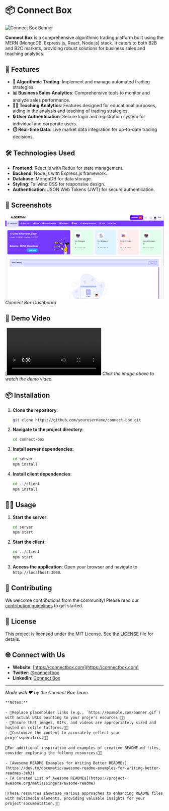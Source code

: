 
# 📦 Connect Box

![Connect Box Banner](/Banner1.jpg)


**Connect Box** is a comprehensive algorithmic trading platform built using the MERN (MongoDB, Express.js, React, Node.js) stack. It caters to both B2B and B2C markets, providing robust solutions for business sales and teaching analytics.

## 🚀 Features

- **🤖 Algorithmic Trading**: Implement and manage automated trading strategies.
- **📊 Business Sales Analytics**: Comprehensive tools to monitor and analyze sales performance.
- **🧑‍🏫 Teaching Analytics**: Features designed for educational purposes, aiding in the analysis and teaching of trading strategies.
- **🔒 User Authentication**: Secure login and registration system for individual and corporate users.
- **⏱️ Real-time Data**: Live market data integration for up-to-date trading decisions.

## 🛠️ Technologies Used

- **Frontend**: React.js with Redux for state management.
- **Backend**: Node.js with Express.js framework.
- **Database**: MongoDB for data storage.
- **Styling**: Tailwind CSS for responsive design.
- **Authentication**: JSON Web Tokens (JWT) for secure authentication.

## 📸 Screenshots

![Dashboard Screenshot](/dashboard.png)
*Connect Box Dashboard*

## 🎥 Demo Video

[![Connect Box Demo](/demo.mp4)
*Click the image above to watch the demo video.*

## 📦 Installation

1. **Clone the repository**:
   ```bash
   git clone https://github.com/yourusername/connect-box.git
   ```
2. **Navigate to the project directory**:
   ```bash
   cd connect-box
   ```
3. **Install server dependencies**:
   ```bash
   cd server
   npm install
   ```
4. **Install client dependencies**:
   ```bash
   cd ../client
   npm install
   ```

## 🏃‍♂️ Usage

1. **Start the server**:
   ```bash
   cd server
   npm start
   ```
2. **Start the client**:
   ```bash
   cd ../client
   npm start
   ```
3. **Access the application**:
   Open your browser and navigate to `http://localhost:3000`.

## 🤝 Contributing

We welcome contributions from the community! Please read our [contribution guidelines](CONTRIBUTING.md) to get started.

## 📄 License

This project is licensed under the MIT License. See the [LICENSE](LICENSE) file for details.

## 🌐 Connect with Us

- **Website**: [https://connectbox.com](https://connectbox.com)
- **Twitter**: [@connectbox](https://twitter.com/connectbox)
- **LinkedIn**: [Connect Box](https://www.linkedin.com/company/connectbox)

---

*Made with ❤️ by the Connect Box Team.*

```
**Notes:**

- Replace placeholder links (e.g., `https://example.com/banner.gif`) with actual URLs pointing to your proje's esources.
- Ensure that images, GIFs, and videos are appropriately sized and hosted on relile latforms.
- Customize the content to accurately reflect your proje'sspecifics.

For additional inspiration and examples of creative README.md files, consider exploring the follong resources:

- [Awesome README Examples for Writing Better READMEs](https://dev.to/documatic/awesome-readme-examples-for-writing-better-readmes-3eh3)
- [A Curated List of Awesome READMEs](https://project-awesome.org/matiassingers/awsome-readme)

These resources showcase various approaches to enhancing README files with multimedia elements, providing valuable insights for your project'socumentation. 
